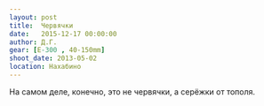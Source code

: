 ```yaml
---
layout: post
title:  Червячки
date:   2015-12-17 00:00:00
author: Д.Г.
gear: [E-300 , 40-150mm]
shoot_date: 2013-05-02
location: Нахабино
---
```


На самом деле, конечно, это не червячки, а серёжки от тополя.
